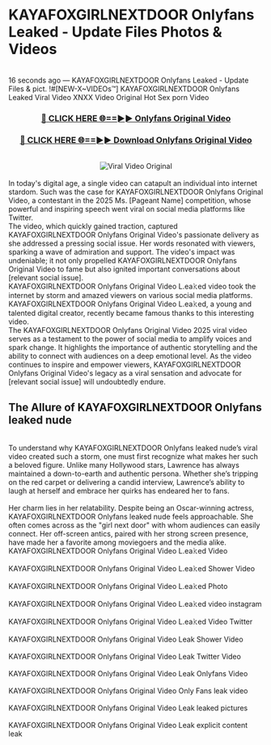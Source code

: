 # KAYAFOXGIRLNEXTDOOR Onlyfans Leaked - Update Files Photos & Videos 
<br>
16 seconds ago — KAYAFOXGIRLNEXTDOOR Onlyfans Leaked - Update Files & pict. !#[NEW-X~VIDEOs™] KAYAFOXGIRLNEXTDOOR Onlyfans Leaked Viral Video XNXX Video Original Hot Sex porn Video
<br>
<div align="center">
<h3><a href="http://freeplayer.one?title=KAYAFOXGIRLNEXTDOOR&ref=25OR" rel="nofollow">🔴 CLICK HERE 🌐==►► Onlyfans Original Video</a></h3>
<h3><a href="http://freeplayer.one?title=KAYAFOXGIRLNEXTDOOR&ref=25OR" rel="nofollow">🔴 CLICK HERE 🌐==►► Download Onlyfans Original Video</a></h3>
<br>
<a href="http://freeplayer.one?title=KAYAFOXGIRLNEXTDOOR&ref=25OR" rel="nofollow" data-target="animated-image.originalLink"><img src="https://i.ibb.co.com/xMMVF88/686577567.gif" alt="Viral Video Original" style="max-width: 100%; display: inline-block;" data-target="animated-image.originalImage"></a>
</div>
<br>
In today's digital age, a single video can catapult an individual into internet stardom. Such was the case for KAYAFOXGIRLNEXTDOOR Onlyfans Original Video, a contestant in the 2025 Ms. [Pageant Name] competition, whose powerful and inspiring speech went viral on social media platforms like Twitter.
<br>
The video, which quickly gained traction, captured KAYAFOXGIRLNEXTDOOR Onlyfans Original Video's passionate delivery as she addressed a pressing social issue. Her words resonated with viewers, sparking a wave of admiration and support. The video's impact was undeniable; it not only propelled KAYAFOXGIRLNEXTDOOR Onlyfans Original Video to fame but also ignited important conversations about [relevant social issue].
<br>
KAYAFOXGIRLNEXTDOOR Onlyfans Original Video L.ea𝚔ed video took the internet by storm and amazed viewers on various social media platforms. KAYAFOXGIRLNEXTDOOR Onlyfans Original Video L.ea𝚔ed, a young and talented digital creator, recently became famous thanks to this interesting video.
<br>
The KAYAFOXGIRLNEXTDOOR Onlyfans Original Video 2025 viral video serves as a testament to the power of social media to amplify voices and spark change. It highlights the importance of authentic storytelling and the ability to connect with audiences on a deep emotional level. As the video continues to inspire and empower viewers, KAYAFOXGIRLNEXTDOOR Onlyfans Original Video's legacy as a viral sensation and advocate for [relevant social issue] will undoubtedly endure.
<br>
<h2>The Allure of KAYAFOXGIRLNEXTDOOR Onlyfans leaked nude</h2>
<br>
To understand why KAYAFOXGIRLNEXTDOOR Onlyfans leaked nude’s viral video created such a storm, one must first recognize what makes her such a beloved figure. Unlike many Hollywood stars, Lawrence has always maintained a down-to-earth and authentic persona. Whether she’s tripping on the red carpet or delivering a candid interview, Lawrence’s ability to laugh at herself and embrace her quirks has endeared her to fans.
<br><br>
Her charm lies in her relatability. Despite being an Oscar-winning actress, KAYAFOXGIRLNEXTDOOR Onlyfans leaked nude feels approachable. She often comes across as the "girl next door" with whom audiences can easily connect. Her off-screen antics, paired with her strong screen presence, have made her a favorite among moviegoers and the media alike.
<br>
KAYAFOXGIRLNEXTDOOR Onlyfans Original Video L.ea𝚔ed Video
<br><br>
KAYAFOXGIRLNEXTDOOR Onlyfans Original Video L.ea𝚔ed Shower Video
<br><br>
KAYAFOXGIRLNEXTDOOR Onlyfans Original Video L.ea𝚔ed Photo
<br><br>
KAYAFOXGIRLNEXTDOOR Onlyfans Original Video L.ea𝚔ed video instagram
<br><br>
KAYAFOXGIRLNEXTDOOR Onlyfans Original Video L.ea𝚔ed Video Twitter
<br><br>
KAYAFOXGIRLNEXTDOOR Onlyfans Original Video Leak Shower Video
<br><br>
KAYAFOXGIRLNEXTDOOR Onlyfans Original Video Leak Twitter Video
<br><br>
KAYAFOXGIRLNEXTDOOR Onlyfans Original Video Leak Onlyfans Video
<br><br>
KAYAFOXGIRLNEXTDOOR Onlyfans Original Video Only Fans leak video
<br><br>
KAYAFOXGIRLNEXTDOOR Onlyfans Original Video Leak leaked pictures
<br><br>
KAYAFOXGIRLNEXTDOOR Onlyfans Original Video Leak explicit content leak